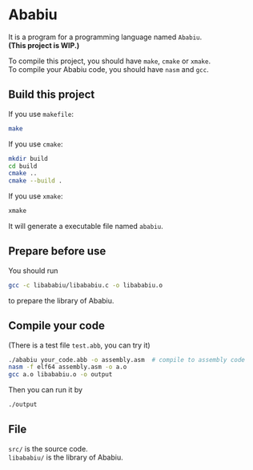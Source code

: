 # Ababiu
It is a program for a programming language named `Ababiu`.  
**(This project is WIP.)**  
  
To compile this project, you should have `make`, `cmake` or `xmake`.  
To compile your Ababiu code, you should have `nasm` and `gcc`.  
## Build this project
If you use `makefile`:
``` bash
make
```
If you use `cmake`:
```bash
mkdir build
cd build
cmake ..
cmake --build .
```
If you use `xmake`:
```bash
xmake
```
It will generate a executable file named `ababiu`.

## Prepare before use
You should run
```bash
gcc -c libababiu/libababiu.c -o libababiu.o
```
to prepare the library of Ababiu.

## Compile your code
(There is a test file `test.abb`, you can try it)  
``` bash
./ababiu your_code.abb -o assembly.asm  # compile to assembly code
nasm -f elf64 assembly.asm -o a.o
gcc a.o libababiu.o -o output

```
Then you can run it by
```bash
./output
```
## File
`src/` is the source code.  
`libababiu/` is the library of Ababiu.
